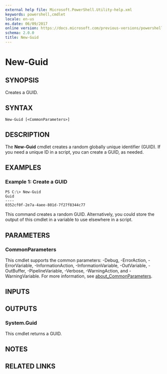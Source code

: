 ```yaml
---
external help file: Microsoft.PowerShell.Utility-help.xml
keywords: powershell,cmdlet
locale: en-us
ms.date: 06/09/2017
online version: https://docs.microsoft.com/previous-versions/powershell/module/microsoft.powershell.utility/new-guid?view=powershell-5.0&WT.mc_id=ps-gethelp
schema: 2.0.0
title: New-Guid
---
```

# New-Guid

## SYNOPSIS
Creates a GUID.

## SYNTAX

```
New-Guid [<CommonParameters>]
```

## DESCRIPTION

The **New-Guid** cmdlet creates a random globally unique identifier (GUID).
If you need a unique ID in a script, you can create a GUID, as needed.

## EXAMPLES

### Example 1: Create a GUID

```
PS C:\> New-Guid
Guid
----
0352cf0f-2e7a-4aee-801d-7f27f8344c77
```

This command creates a random GUID.
Alternatively, you could store the output of this cmdlet in a variable to use elsewhere in a script.

## PARAMETERS

### CommonParameters

This cmdlet supports the common parameters: -Debug, -ErrorAction, -ErrorVariable, -InformationAction, -InformationVariable, -OutVariable, -OutBuffer, -PipelineVariable, -Verbose, -WarningAction, and -WarningVariable. For more information, see [about_CommonParameters](../Microsoft.PowerShell.Core/About/about_CommonParameters.md).

## INPUTS

## OUTPUTS

### System.Guid

This cmdlet returns a GUID.

## NOTES

## RELATED LINKS
